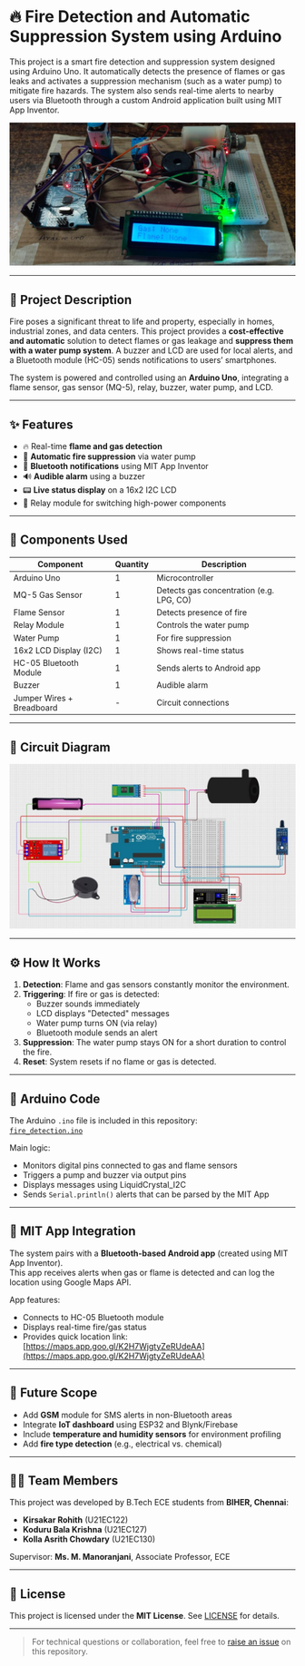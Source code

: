 # 🔥 Fire Detection and Automatic Suppression System using Arduino

This project is a smart fire detection and suppression system designed using Arduino Uno. It automatically detects the presence of flames or gas leaks and activates a suppression mechanism (such as a water pump) to mitigate fire hazards. The system also sends real-time alerts to nearby users via Bluetooth through a custom Android application built using MIT App Inventor.

![Hardware Setup](Output.jpg)

---

## 📝 Project Description

Fire poses a significant threat to life and property, especially in homes, industrial zones, and data centers. This project provides a **cost-effective and automatic** solution to detect flames or gas leakage and **suppress them with a water pump system**. A buzzer and LCD are used for local alerts, and a Bluetooth module (HC-05) sends notifications to users’ smartphones.

The system is powered and controlled using an **Arduino Uno**, integrating a flame sensor, gas sensor (MQ-5), relay, buzzer, water pump, and LCD.

---

## ✨ Features

- 🔥 Real-time **flame and gas detection**
- 🚿 **Automatic fire suppression** via water pump
- 📲 **Bluetooth notifications** using MIT App Inventor
- 🔊 **Audible alarm** using a buzzer
- 📟 **Live status display** on a 16x2 I2C LCD
- 🔌 Relay module for switching high-power components

---

## 🧰 Components Used

| Component               | Quantity | Description                                 |
|------------------------|----------|---------------------------------------------|
| Arduino Uno            | 1        | Microcontroller                             |
| MQ-5 Gas Sensor        | 1        | Detects gas concentration (e.g. LPG, CO)    |
| Flame Sensor           | 1        | Detects presence of fire                    |
| Relay Module           | 1        | Controls the water pump                     |
| Water Pump             | 1        | For fire suppression                        |
| 16x2 LCD Display (I2C) | 1        | Shows real-time status                      |
| HC-05 Bluetooth Module | 1        | Sends alerts to Android app                 |
| Buzzer                 | 1        | Audible alarm                               |
| Jumper Wires + Breadboard | -    | Circuit connections                         |

---

## 🔌 Circuit Diagram

![Circuit Diagram](https://github.com/BALAKRISHNA127/Fire-Detection-and-automatic-Suppression-System/raw/main/Connections.jpg)

---

## ⚙️ How It Works

1. **Detection**: Flame and gas sensors constantly monitor the environment.
2. **Triggering**: If fire or gas is detected:
   - Buzzer sounds immediately
   - LCD displays "Detected" messages
   - Water pump turns ON (via relay)
   - Bluetooth module sends an alert
3. **Suppression**: The water pump stays ON for a short duration to control the fire.
4. **Reset**: System resets if no flame or gas is detected.

---

## 🧠 Arduino Code

The Arduino `.ino` file is included in this repository:  
[`fire_detection.ino`](fire_dection.ino)

Main logic:
- Monitors digital pins connected to gas and flame sensors
- Triggers a pump and buzzer via output pins
- Displays messages using LiquidCrystal_I2C
- Sends `Serial.println()` alerts that can be parsed by the MIT App

---

## 📱 MIT App Integration

The system pairs with a **Bluetooth-based Android app** (created using MIT App Inventor).  
This app receives alerts when gas or flame is detected and can log the location using Google Maps API.

App features:
- Connects to HC-05 Bluetooth module
- Displays real-time fire/gas status
- Provides quick location link:  
  [https://maps.app.goo.gl/K2H7WjgtyZeRUdeAA](https://maps.app.goo.gl/K2H7WjgtyZeRUdeAA)

---

## 🚀 Future Scope

- Add **GSM** module for SMS alerts in non-Bluetooth areas
- Integrate **IoT dashboard** using ESP32 and Blynk/Firebase
- Include **temperature and humidity sensors** for environment profiling
- Add **fire type detection** (e.g., electrical vs. chemical)

---

## 👨‍💻 Team Members

This project was developed by B.Tech ECE students from **BIHER, Chennai**:

- **Kirsakar Rohith** (U21EC122)  
- **Koduru Bala Krishna** (U21EC127)  
- **Kolla Asrith Chowdary** (U21EC130)

Supervisor: **Ms. M. Manoranjani**, Associate Professor, ECE

---

## 📄 License

This project is licensed under the **MIT License**. See [LICENSE](LICENSE) for details.

---

> For technical questions or collaboration, feel free to [raise an issue](https://github.com/BALAKRISHNA127/Fire-Detection-and-automatic-Suppression-System/issues) on this repository.
